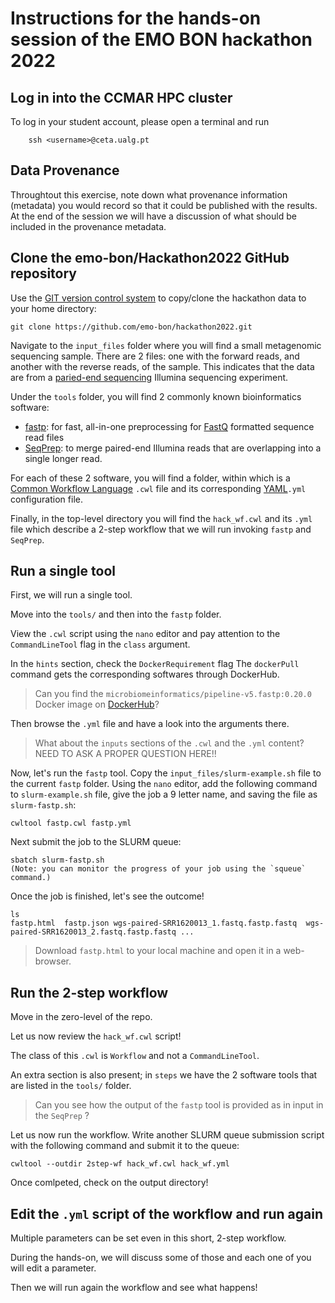 # Instructions for the hands-on session of the EMO BON hackathon 2022


## Log in into the CCMAR HPC cluster

To log in your student account, please open a terminal and run 

```bash=
    ssh <username>@ceta.ualg.pt
```


## Data Provenance

Throughtout this exercise, note down what provenance information (metadata) you would record so that it could be published with
the results. At the end of the session we will have a discussion of what should be included in the provenance metadata.



## Clone the emo-bon/Hackathon2022 GitHub repository

Use the [GIT version control system](https://git-scm.com/) to copy/clone the hackathon data to your home directory:


    git clone https://github.com/emo-bon/hackathon2022.git

<!--- Once you have downloaded the repo, you may see what's there by moving into it and listing the files and folders. 

    cd hackathon2022
    ls
--->

Navigate to the `input_files` folder where you will find a small metagenomic sequencing sample. 
There are 2 files: one with the forward reads, and another with the reverse reads, of the sample. 
This indicates that the data are from a [paried-end sequencing](https://www.illumina.com/science/technology/next-generation-sequencing/plan-experiments/paired-end-vs-single-read.html) Illumina sequencing experiment.

Under the `tools` folder, you will find 2 commonly known bioinformatics software:
- [fastp](https://github.com/OpenGene/fastp): for fast, all-in-one preprocessing for [FastQ](https://en.wikipedia.org/wiki/FASTQ_format)  formatted sequence read files
- [SeqPrep](https://github.com/jstjohn/SeqPrep): to merge paired-end Illumina reads that are overlapping into a single longer read.

For each of these 2 software, you will find a folder, within which is a [Common Workflow Language]( https://www.commonwl.org/) `.cwl` file and its corresponding [YAML](https://en.wikipedia.org/wiki/YAML)`.yml` configuration file. 


Finally, in the top-level directory you will find the `hack_wf.cwl` and its `.yml` file 
which describe a 2-step workflow that we will run 
invoking `fastp` and `SeqPrep`. 


## Run a single tool 

First, we will run a single tool. 

Move into the `tools/` and then into the `fastp` folder.

View the `.cwl` script using the `nano` editor and pay attention to the `CommandLineTool` flag in the `class` argument. 

In the `hints` section, check the `DockerRequirement` flag 
The `dockerPull` command gets the corresponding softwares through DockerHub. 

> Can you find the `microbiomeinformatics/pipeline-v5.fastp:0.20.0` Docker image on [DockerHub](https://hub.docker.com)? 
> 

Then browse the `.yml` file and have a look into the arguments there. 

> What about the `inputs` sections of the `.cwl` and the `.yml` content? NEED TO ASK A PROPER QUESTION HERE!!


Now, let's run the `fastp` tool. Copy the `input_files/slurm-example.sh` file to the current `fastp` folder. Using the `nano` editor, add the following command to `slurm-example.sh` file, give the job a 9 letter name, and saving the file as `slurm-fastp.sh`: 

    cwltool fastp.cwl fastp.yml

Next submit the job to the SLURM queue:

    sbatch slurm-fastp.sh
    (Note: you can monitor the progress of your job using the `squeue` command.)

Once the job is finished, let's see the outcome! 

    ls 
    fastp.html  fastp.json wgs-paired-SRR1620013_1.fastq.fastp.fastq  wgs-paired-SRR1620013_2.fastq.fastp.fastq ...

> Download `fastp.html` to your local machine and open it in a web-browser. 

## Run the 2-step workflow 

Move in the zero-level of the repo. 

Let us now review the `hack_wf.cwl` script! 

The class of this `.cwl` is `Workflow` and not a `CommandLineTool`. 

An extra section is also present; in `steps` we have the 2 software tools 
that are listed in the `tools/` folder. 

> Can you see how the output of the `fastp` tool is provided as in input in the `SeqPrep` ? 

Let us now run the workflow. Write another SLURM queue submission script with the following command and submit it to the queue: 

    cwltool --outdir 2step-wf hack_wf.cwl hack_wf.yml


Once comlpeted, check on the output directory!


## Edit the `.yml` script of the workflow and run again


Multiple parameters can be set even in this short, 2-step workflow. 

During the hands-on, we will discuss some of those and each one of you
will edit a parameter. 

Then we will run again the workflow and see what happens! 




